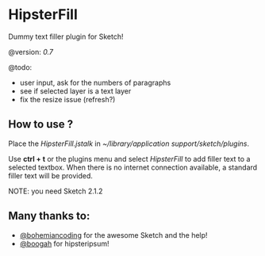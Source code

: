# HipsterFill
Dummy text filler plugin for Sketch!

@version: *0.7*

@todo:    
* user input, ask for the numbers of paragraphs
* see if selected layer is a text layer
* fix the resize issue (refresh?)

## How to use ?

Place the *HipsterFill.jstalk* in *~/library/application support/sketch/plugins*.

Use **ctrl + t** or the plugins menu and select *HipsterFill* to add filler text to a selected textbox.
When there is no internet connection available, a standard filler text will be provided.

NOTE: you need Sketch 2.1.2

## Many thanks to: 
* [@bohemiancoding](https://twitter.com/bohemiancoding) for the awesome Sketch and the help!
* [@boogah](https://twitter.com/boogah) for hipsteripsum!
